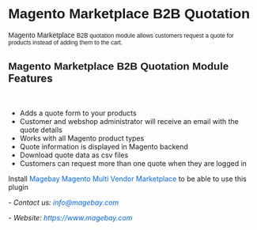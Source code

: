 <h1><span style="font-family:arial,sans,sans-serif">Magento Marketplace B2B Quotation</span></h1>

<p><span style="font-family:arial,sans,sans-serif">Magento&nbsp;Marketplace&nbsp;</span><span style="font-family:arial; font-size:12px">B2B quotation module&nbsp;allows customers request a quote for products instead of adding them to the cart.</span></p>

<h2><span style="font-family:arial,sans,sans-serif">Magento&nbsp;Marketplace B2B Quotation Module</span> Features</h2>

<p style="text-align:left">&nbsp;</p>

<ul>
	<li>Adds a quote form to your products</li>
	<li>Customer and webshop administrator will receive an email with the quote details</li>
	<li>Works with all Magento product types</li>
	<li>Quote information is displayed in Magento backend</li>
	<li>Download quote data as csv files</li>
	<li>Customers can request more than one quote when they are logged in</li>
</ul>

<p>Install&nbsp;<a href="https://www.magebay.com/magento-multi-vendor-marketplace-extension" style="box-sizing: border-box; background-color: transparent; color: rgb(3, 102, 214); text-decoration-line: none;">Magebay Magento Multi Vendor Marketplace</a>&nbsp;to be able to use this plugin</p>

<p><em>- Contact&nbsp;</em><em>us:</em><em>&nbsp;<a href="mailto:info@magebay.com" style="box-sizing: border-box; background-color: transparent; color: rgb(3, 102, 214); text-decoration-line: none;">info@magebay.com</a></em></p>

<p><em>- Website:&nbsp;<a href="https://www.magebay.com/" style="box-sizing: border-box; background-color: transparent; color: rgb(3, 102, 214); text-decoration-line: none;">https://www.magebay.com</a></em></p>
